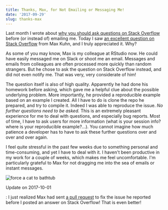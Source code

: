 ```yaml
---
title: Thanks, Max, for Not Emailing or Messaging Me!
date: '2017-09-29'
slug: thanks-max
---
```


Last month I wrote about [why you should ask questions on Stack Overflow](/en/2017/08/so-gh-email/) before (or instead of) emailing me. Today I saw [an excellent question on Stack Overflow](https://stackoverflow.com/q/46488976/559676) from Max Kuhn, and I truly appreciated it. Why?

As some of you may know, Max is my colleague at RStudio now. He could have easily messaged me on Slack or shoot me an email. Messages and emails from colleagues are often processed more quickly than random strangers. But he chose to ask the question on Stack Overflow instead, and did not even notify me. That was very, very considerate of him!

The question itself is also of high quality. Apparently he had done his homework before asking, which gave me a helpful clue about the possible underlying problem. More importantly, he provided a reproducible example based on an example I created. All I have to do is clone the repo he prepared, and try to compile it. Indeed I was able to reproduce the issue. _No further questions need to be asked._ This is an extremely pleasant experience for me to deal with questions, and especially bug reports. Most of time, I have to ask users for more information (what is your session info? where is your reproducible example?...). You cannot imagine how much patience a developer has to have to ask these further questions over and over and over again.

I feel quite stressful in the past few weeks due to something personal and time-consuming, and yet I have to deal with it. I haven't been productive in my work for a couple of weeks, which makes me feel uncomfortable. I'm particularly grateful to Max for not dragging me into the sea of emails or instant messages.

![force a cat to bathtub](https://slides.yihui.org/gif/drag-cat.gif)

Update on 2017-10-01

:   I just realized Max had sent [a pull request](https://github.com/davidgohel/ggiraph/pull/75) to fix the issue he reported before I posted an answer on Stack Overflow! That is even better!
